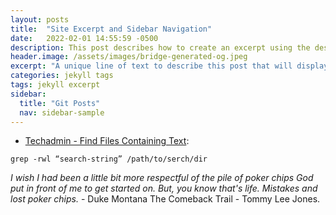 ```yaml
---
layout: posts
title:  "Site Excerpt and Sidebar Navigation"
date:   2022-02-01 14:55:59 -0500
description: This post describes how to create an excerpt using the description metadata
header.image: /assets/images/bridge-generated-og.jpeg
excerpt: "A unique line of text to describe this post that will display in an archive listing and meta description with SEO benefits."
categories: jekyll tags
tags: jekyll excerpt
sidebar:
  title: "Git Posts"
  nav: sidebar-sample
---
```

 - [Techadmin - Find Files Containing Text](https://tecadmin.net/find-all-files-containing-specific-text-on-linux/):

  `grep -rwl “search-string” /path/to/serch/dir`



*I wish I had been a little bit more respectful of the pile of poker chips God put in front of me to get started on.  But, you know that's life.  Mistakes and lost poker chips.*  - Duke Montana The Comeback Trail - Tommy Lee Jones.
